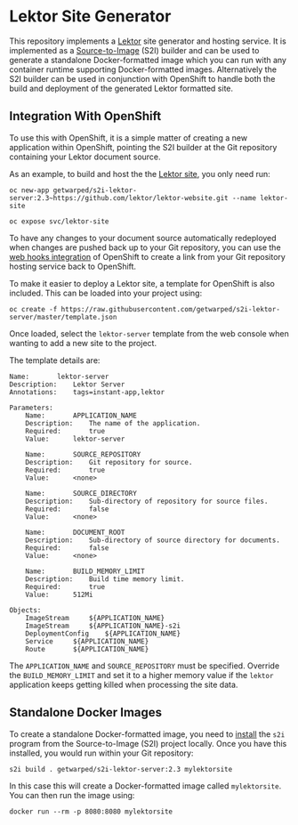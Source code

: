 # Lektor Site Generator

This repository implements a [Lektor](https://www.getlektor.com) site generator and hosting service. It is implemented as a [Source-to-Image](https://github.com/openshift/source-to-image) (S2I) builder and can be used to generate a standalone Docker-formatted image which you can run with any container runtime supporting Docker-formatted images. Alternatively the S2I builder can be used in conjunction with OpenShift to handle both the build and deployment of the generated Lektor formatted site.

## Integration With OpenShift

To use this with OpenShift, it is a simple matter of creating a new application within OpenShift, pointing the S2I builder at the Git repository containing your Lektor document source.

As an example, to build and host the the [Lektor site](https://github.com/lektor/lektor-website), you only need run:

```
oc new-app getwarped/s2i-lektor-server:2.3~https://github.com/lektor/lektor-website.git --name lektor-site

oc expose svc/lektor-site
```

To have any changes to your document source automatically redeployed when changes are pushed back up to your Git repository, you can use the [web hooks integration](https://docs.openshift.com/container-platform/latest/dev_guide/builds.html#webhook-triggers) of OpenShift to create a link from your Git repository hosting service back to OpenShift.

To make it easier to deploy a Lektor site, a template for OpenShift is also included. This can be loaded into your project using:

```
oc create -f https://raw.githubusercontent.com/getwarped/s2i-lektor-server/master/template.json
```

Once loaded, select the ``lektor-server`` template from the web console when wanting to add a new site to the project.

The template details are:

```
Name:		lektor-server
Description:	Lektor Server
Annotations:	tags=instant-app,lektor

Parameters:
    Name:		APPLICATION_NAME
    Description:	The name of the application.
    Required:		true
    Value:		lektor-server

    Name:		SOURCE_REPOSITORY
    Description:	Git repository for source.
    Required:		true
    Value:		<none>
    
    Name:		SOURCE_DIRECTORY
    Description:	Sub-directory of repository for source files.
    Required:		false
    Value:		<none>
    
    Name:		DOCUMENT_ROOT
    Description:	Sub-directory of source directory for documents.
    Required:		false
    Value:		<none>
    
    Name:		BUILD_MEMORY_LIMIT
    Description:	Build time memory limit.
    Required:		true
    Value:		512Mi

Objects:
    ImageStream		${APPLICATION_NAME}
    ImageStream		${APPLICATION_NAME}-s2i
    DeploymentConfig	${APPLICATION_NAME}
    Service		${APPLICATION_NAME}
    Route		${APPLICATION_NAME}
```

The ``APPLICATION_NAME`` and ``SOURCE_REPOSITORY`` must be specified. Override the ``BUILD_MEMORY_LIMIT`` and set it to a higher memory value if the ``lektor`` application keeps getting killed when processing the site data.

## Standalone Docker Images

To create a standalone Docker-formatted image, you need to [install](https://github.com/openshift/source-to-image/releases) the ``s2i`` program from the Source-to-Image (S2I) project locally. Once you have this installed, you would run within your Git repository:

```
s2i build . getwarped/s2i-lektor-server:2.3 mylektorsite
```

In this case this will create a Docker-formatted image called ``mylektorsite``. You can then run the image using:

```
docker run --rm -p 8080:8080 mylektorsite
```